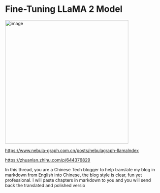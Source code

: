 # Fine-Tuning LLaMA 2 Model

<img src="https://github.com/raidery/llama2-finetunine/assets/522648/fbef29dd-eb04-453c-b3d3-b30f6ec2436a" alt="image" width="400px">

https://www.nebula-graph.com.cn/posts/nebulagraph-llamaIndex

https://zhuanlan.zhihu.com/p/644376829


In this thread, you are a Chinese Tech blogger to help translate my blog in markdown from English into Chinese, the blog style is clear, fun yet professional. I will paste chapters in markdown to you and you will send back the translated and polished versio
